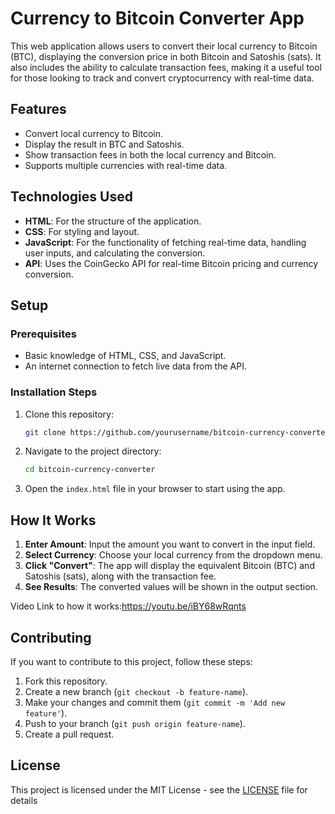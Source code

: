 # Currency to Bitcoin Converter App

This web application allows users to convert their local currency to Bitcoin (BTC), displaying the conversion price in both Bitcoin and Satoshis (sats). It also includes the ability to calculate transaction fees, making it a useful tool for those looking to track and convert cryptocurrency with real-time data.

## Features

- Convert local currency to Bitcoin.
- Display the result in BTC and Satoshis.
- Show transaction fees in both the local currency and Bitcoin.
- Supports multiple currencies with real-time data.

## Technologies Used

- **HTML**: For the structure of the application.
- **CSS**: For styling and layout.
- **JavaScript**: For the functionality of fetching real-time data, handling user inputs, and calculating the conversion.
- **API**: Uses the CoinGecko API for real-time Bitcoin pricing and currency conversion.

## Setup

### Prerequisites
- Basic knowledge of HTML, CSS, and JavaScript.
- An internet connection to fetch live data from the API.

### Installation Steps

1. Clone this repository:
   ```bash
   git clone https://github.com/yourusername/bitcoin-currency-converter.git
   ```

2. Navigate to the project directory:
   ```bash
   cd bitcoin-currency-converter
   ```

3. Open the `index.html` file in your browser to start using the app.

## How It Works

1. **Enter Amount**: Input the amount you want to convert in the input field.
2. **Select Currency**: Choose your local currency from the dropdown menu.
3. **Click "Convert"**: The app will display the equivalent Bitcoin (BTC) and Satoshis (sats), along with the transaction fee.
4. **See Results**: The converted values will be shown in the output section.
 
Video Link to how it works:https://youtu.be/iBY68wRqnts
## Contributing

If you want to contribute to this project, follow these steps:

1. Fork this repository.
2. Create a new branch (`git checkout -b feature-name`).
3. Make your changes and commit them (`git commit -m 'Add new feature'`).
4. Push to your branch (`git push origin feature-name`).
5. Create a pull request.

## License

This project is licensed under the MIT License - see the [LICENSE](LICENSE) file for details
